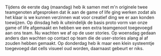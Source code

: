 Tijdens de eerste dag (maandag) heb ik samen met m'n originele twee teamgenoten afgesproken dat ik aan de game of life ging werken zodat als het klaar is we kunnen verzinnen wat voor creatief ding we er aan konden toewijzen.
Op dinsdag heb ik uiteindelijk de basis proto vorm van onze game of life afgemaakt en hebben we een extra teamgenoot toegevoegd aan ons team. Nu wachten we af op de user stories.
Op woensdag gedaan anders dan wachten op contact op team die de user-stories alang al af zouden hebben gemaakt.
Op donderdag heb ik maar een klein systeemtje toegevoegd dat cells visueel oud worden, daarnaast gebeurt er niks.